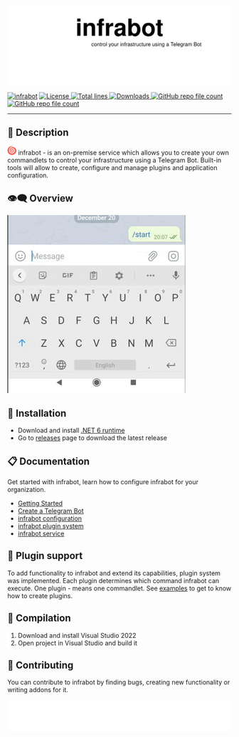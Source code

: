 
<img src="assets/images/header.svg"/>

[![infrabot](https://img.shields.io/badge/infrabot-orange)](https://github.com/infrabot-io/infrabot)
<a href="https://img.shields.io/github/license/infrabot-io/infrabot">
  <img src="https://img.shields.io/github/license/infrabot-io/infrabot" alt="License" />
</a>
<a href="https://img.shields.io/tokei/lines/github/infrabot-io/infrabot">
  <img src="https://img.shields.io/tokei/lines/github/infrabot-io/infrabot" alt="Total lines" />
</a>
<a href="https://img.shields.io/github/downloads/infrabot-io/infrabot/total">
  <img src="https://img.shields.io/github/downloads/infrabot-io/infrabot/total" alt="Downloads" />
</a>
<a href="https://img.shields.io/github/stars/infrabot-io/infrabot?style=social">
  <img alt="GitHub repo file count" src="https://img.shields.io/github/stars/infrabot-io/infrabot?style=social">
</a>
<a href="https://img.shields.io/github/contributors/infrabot-io/infrabot">
  <img alt="GitHub repo file count" src="https://img.shields.io/github/contributors/infrabot-io/infrabot">
</a> 

---

## :newspaper: Description

<img src="assets/images/infrabot.png" height="20" width="20"/> infrabot - is an on-premise service which allows you to create your own commandlets to control your infrastructure using a Telegram Bot. Built-in tools will allow to create, configure and manage plugins and application configuration.

## :eye_speech_bubble: Overview
<img src="assets/images/demo.gif" alt="infrabot-logo" width="400px" height="400px"/>


## :wrench: Installation

- Download and install [.NET 6 runtime](https://dotnet.microsoft.com/en-us/download/dotnet/6.0)
- Go to [releases](https://github.com/infrabot-io/infrabot/releases) page to download the latest release

## :clipboard: Documentation

Get started with infrabot, learn how to configure infrabot for your organization.

- [Getting Started](https://infrabot-io.github.io/documentation/gettingstarted.html)
- [Create a Telegram Bot](https://infrabot-io.github.io/documentation/createbot.html)
- [infrabot configuration](https://infrabot-io.github.io/documentation/configoverview.html)
- [infrabot plugin system](https://infrabot-io.github.io/documentation/pluginoverview.html)
- [infrabot service](https://infrabot-io.github.io/documentation/infrabotservice.html)

## :vhs: Plugin support

To add functionality to infrabot and extend its capabilities, plugin system was implemented. Each plugin determines which command infrabot can execute. One plugin - means one commandlet. See [examples](https://infrabot-io.github.io/documentation/examplescripts.html) to get to know how to create plugins.

## :electric_plug: Compilation

1. Download and install Visual Studio 2022
2. Open project in Visual Studio and build it


## :dart: Contributing
You can contribute to infrabot by finding bugs, creating new functionality or writing addons for it.

<img src="assets/images/footer_fixed.svg"/>
